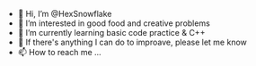 - 👋 Hi, I’m @HexSnowflake
- 👀 I’m interested in good food and creative problems
- 🌱 I’m currently learning basic code practice & C++
- 💞️ If there's anything I can do to improave, please let me know
- 📫 How to reach me ...

<!---
HexSnowflake/HexSnowflake is a ✨ special ✨ repository because its `README.md` (this file) appears on your GitHub profile.
You can click the Preview link to take a look at your changes.
--->
